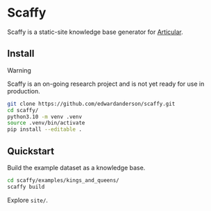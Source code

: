 # Scaffy

Scaffy is a static-site knowledge base generator for [Articular](https://github.com/edwardanderson/articular).

## Install

> [!WARNING]
> Scaffy is an on-going research project and is not yet ready for use in production.

```bash
git clone https://github.com/edwardanderson/scaffy.git
cd scaffy/
python3.10 -m venv .venv
source .venv/bin/activate
pip install --editable .
```

## Quickstart

Build the example dataset as a knowledge base.

```bash
cd scaffy/examples/kings_and_queens/
scaffy build
```

Explore `site/`.
